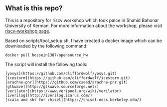 ## What is this repo?
This is a repository for riscv workshop which took palce in Shahid Bahonar University of Kerman.
For more information about the workshop, please visit [riscv-workshop page](http://hossein1387.github.io/riscv_workshop/index.html).

Based on scripts/tool_setup.sh, I have created a docker image which can be downloaded by the following command:

	docker pull hossein1387/opensource_hw

The script will install the following tools:
	
	[yosys](https://github.com/cliffordwolf/yosys.git)
	[icestorm](https://github.com/cliffordwolf/icestorm.git)
	[arachne-pnr](https://github.com/cseed/arachne-pnr.git)
	[gtkwave](http://gtkwave.sourceforge.net/)
	[verilator](https://www.veripool.org/wiki/verilator)
	[iverilog](http://iverilog.icarus.com/)
 	[scala and sbt for chisel](https://chisel.eecs.berkeley.edu/)

